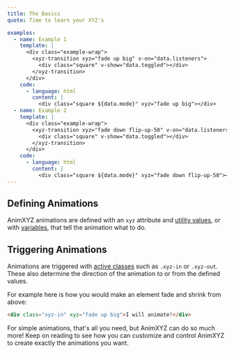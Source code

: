 ```yaml
---
title: The Basics
quote: Time to learn your XYZ's

examples:
  - name: Example 1
    template: |
      <div class="example-wrap">
        <xyz-transition xyz="fade up big" v-on="data.listeners">
          <div class="square" v-show="data.toggled"></div>
        </xyz-transition>
      </div>
    code:
      - language: html
        content: |
          <div class="square ${data.mode}" xyz="fade up big"></div>
  - name: Example 2
    template: |
      <div class="example-wrap">
        <xyz-transition xyz="fade down flip-up-50" v-on="data.listeners">
          <div class="square" v-show="data.toggled"></div>
        </xyz-transition>
      </div>
    code:
      - language: html
        content: |
          <div class="square ${data.mode}" xyz="fade down flip-up-50"></div>
---
```


## Defining Animations

AnimXYZ animations are defined with an `xyz` attribute and [utility values](#utilities), or with [variables](#variables), that tell the animation what to do.

## Triggering Animations

Animations are triggered with [active classes](#active-classes) such as `.xyz-in` or `.xyz-out`. These also determine the direction of the animation to or from the defined values.

For example here is how you would make an element fade and shrink from above:

```html
<div class="xyz-in" xyz="fade up big">I will animate!</div>
```

For simple animations, that's all you need, but AnimXYZ can do so much more! Keep on reading to see how you can customize and control AnimXYZ to create exactly the animations you want.
